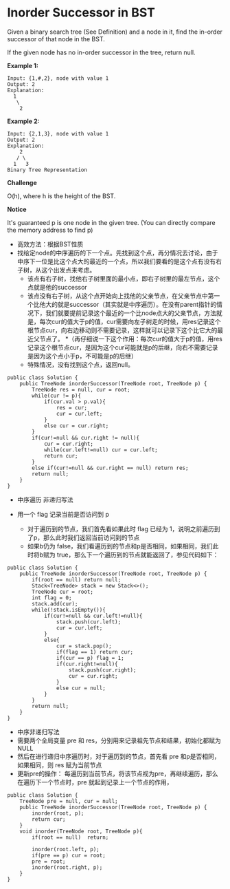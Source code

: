 # Inorder Successor in BST

Given a binary search tree (See Definition) and a node in it, find the in-order successor of that node in the BST.

If the given node has no in-order successor in the tree, return null.

**Example 1:**
```
Input: {1,#,2}, node with value 1
Output: 2
Explanation:
  1
   \
    2
```

**Example 2:**
```
Input: {2,1,3}, node with value 1
Output: 2
Explanation: 
    2
   / \
  1   3
Binary Tree Representation
```

**Challenge**

O(h), where h is the height of the BST.

**Notice**

It's guaranteed p is one node in the given tree. (You can directly compare the memory address to find p)


* 高效方法：根据BST性质
* 找给定node的中序遍历的下一个点。先找到这个点，再分情况去讨论，由于中序下一位是比这个点大的最近的一个点，所以我们要看的是这个点有没有右子树，从这个出发点来考虑。
  * 该点有右子树，找他右子树里面的最小点，即右子树里的最左节点，这个点就是他的successor
  * 该点没有右子树，从这个点开始向上找他的父亲节点，在父亲节点中第一个比他大的就是successor（其实就是中序遍历）。在没有parent指针的情况下，我们就要提前记录这个最近的一个比node点大的父亲节点，方法就是，每次cur的值大于p的值，cur需要向左子树走的时候，用res记录这个根节点cur，向右边移动则不需要记录，这样就可以记录下这个比它大的最近父节点了。
  *（再仔细说一下这个作用：每次cur的值大于p的值，用res记录这个根节点cur，是因为这个cur可能就是p的后继，向右不需要记录是因为这个点小于p，不可能是p的后继）
  * 特殊情况，没有找到这个点，返回null。
```
public class Solution {
    public TreeNode inorderSuccessor(TreeNode root, TreeNode p) {
        TreeNode res = null, cur = root;
        while(cur != p){
            if(cur.val > p.val){
                res = cur;
                cur = cur.left;
            }
            else cur = cur.right;
        }
        if(cur!=null && cur.right != null){
            cur = cur.right;
            while(cur.left!=null) cur = cur.left;
            return cur;
        } 
        else if(cur!=null && cur.right == null) return res;
        return null;
    }
}
```



* 中序遍历 非递归写法

* 用一个 flag 记录当前是否访问到 p
  * 对于遍历到的节点，我们首先看如果此时 flag 已经为 1，说明之前遍历到了p，那么此时我们返回当前访问到的节点
  * 如果b仍为 false，我们看遍历到的节点和p是否相同，如果相同，我们此时将b赋为 true，那么下一个遍历到的节点就能返回了，参见代码如下：
 
```
public class Solution {
    public TreeNode inorderSuccessor(TreeNode root, TreeNode p) {
        if(root == null) return null;
        Stack<TreeNode> stack = new Stack<>();
        TreeNode cur = root;
        int flag = 0;
        stack.add(cur);
        while(!stack.isEmpty()){
            if(cur!=null && cur.left!=null){
                stack.push(cur.left);
                cur = cur.left;
            }
            else{
                cur = stack.pop();
                if(flag == 1) return cur;
                if(cur == p) flag = 1;
                if(cur.right!=null){
                    stack.push(cur.right);
                    cur = cur.right;
                }
                else cur = null;
            }
        }
        return null;
    }
}
```

* 中序非递归写法
* 需要两个全局变量 pre 和 res，分别用来记录祖先节点和结果，初始化都赋为 NULL
* 然后在进行递归中序遍历时，对于遍历到的节点，首先看 pre 和p是否相同，如果相同，则 res 赋为当前节点
* 更新pre的操作： 每遍历到当前节点，将该节点视为pre，再继续遍历，那么在遍历下一个节点时，pre 就起到记录上一个节点的作用，
```
public class Solution {
    TreeNode pre = null, cur = null;
    public TreeNode inorderSuccessor(TreeNode root, TreeNode p) {
        inorder(root, p);
        return cur;
    }
    void inorder(TreeNode root, TreeNode p){
        if(root == null)  return;
        
        inorder(root.left, p);
        if(pre == p) cur = root;
        pre = root;
        inorder(root.right, p);
    }
}
```
